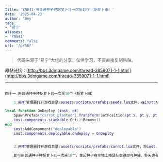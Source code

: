 ```yaml
---
title: 'YN041-用普通种子种胡萝卜且一次采10个（胡萝卜田）'
date: '2025-04-23'
author: 'Bny'
tags:
- '易宁'
aliases:
- 'YN041'
comments: false
url: '/p/56/'
---
```


> 代码来源于“易宁”大佬的分享，仅供学习，不要直接复制粘贴。

原帖链接：[http://bbs.3dmgame.com/thread-3859071-1-1.html](http://bbs.3dmgame.com/thread-3859071-1-1.html)

---

```lua  

四十一.用普通种子种胡萝卜且一次采10个（胡萝卜田）

	1.用MT管理器打开游戏目录/assets/scripts/prefabs/seeds.lua文件，在inst:AddComponent("inspectable")的下一行插入以下内容：

local function OnDeploy (inst, pt)
	SpawnPrefab("carrot_planted").Transform:SetPosition(pt.x, pt.y, pt.z)
	inst.components.stackable:Get():Remove()
end
	inst:AddComponent("deployable")
	inst.components.deployable.ondeploy = OnDeploy


	2.用MT管理器打开游戏目录/assets/scripts/prefabs/carrot.lua文件，将inst.components.pickable:SetUp("carrot", 10)替换为inst.components.pickable:SetUp("carrot", 10, 10)

	即可用普通种子种胡萝卜且一次采10个。拿起种子在空地上按鼠标右键即可种植，冬天也有青菜吃

```  

